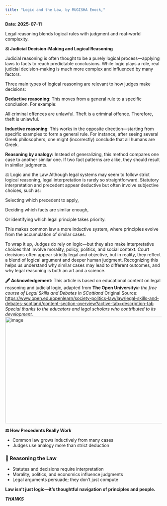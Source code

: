 ```yaml
---
title: "Logic and the Law, by MUGISHA Enock,"
---
```


**Date: 2025-07-11**

Legal reasoning blends logical rules with judgment and real-world complexity.

**⚖️ Judicial Decision-Making and Logical Reasoning**

Judicial reasoning is often thought to be a purely logical process—applying laws to facts to reach predictable conclusions. While logic plays a role, real judicial decision-making is much more complex and influenced by many factors.

Three main types of logical reasoning are relevant to how judges make decisions:

**Deductive reasoning**: This moves from a general rule to a specific conclusion. For example:

All criminal offences are unlawful. Theft is a criminal offence. Therefore, theft is unlawful.

**Inductive reasoning**: This works in the opposite direction—starting from specific examples to form a general rule. For instance, after seeing several Greek philosophers, one might (incorrectly) conclude that all humans are Greek.

**Reasoning by analogy:** Instead of generalizing, this method compares one case to another similar one. If two fact patterns are alike, they should result in similar judgments.

⚖️ Logic and the Law
Although legal systems may seem to follow strict logical reasoning, legal interpretation is rarely so straightforward. Statutory interpretation and precedent appear deductive but often involve subjective choices, such as:

Selecting which precedent to apply,

Deciding which facts are similar enough,

Or identifying which legal principle takes priority.

This makes common law a more inductive system, where principles evolve from the accumulation of similar cases.

To wrap it up, Judges do rely on logic—but they also make interpretative choices that involve morality, policy, politics, and social context. Court decisions often appear strictly legal and objective, but in reality, they reflect a blend of logical argument and deeper human judgment. Recognizing this helps us understand why similar cases may lead to different outcomes, and why legal reasoning is both an art and a science.

**🖋️ Acknowledgement:**
This article is based on educational content on legal reasoning and judicial logic, adapted from **The Open University***in the free course of Legal Skills and Debates In SCottland*
Original Source: https://www.open.edu/openlearn/society-politics-law/law/legal-skills-and-debates-scotland/content-section-overview?active-tab=description-tab
*Special thanks to the educators and legal scholars who contributed to its development.*
<img width="608" height="342" alt="image" src="https://github.com/user-attachments/assets/406fc60c-f953-4244-9e2a-a81c43b367f8" />



**⚖️ How Precedents Really Work**
- Common law grows inductively from many cases
- Judges use analogy more than strict deduction

### 🧠 Reasoning the Law
- Statutes and decisions require interpretation
- Morality, politics, and economics influence judgments
- Legal arguments persuade; they don’t just compute
  





**Law isn’t just logic—it’s thoughtful navigation of principles and people.**





**_THANKS_**
